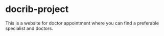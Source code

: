 # docrib-project
This is a website for doctor appointment where you can find a preferable specialist and doctors.
